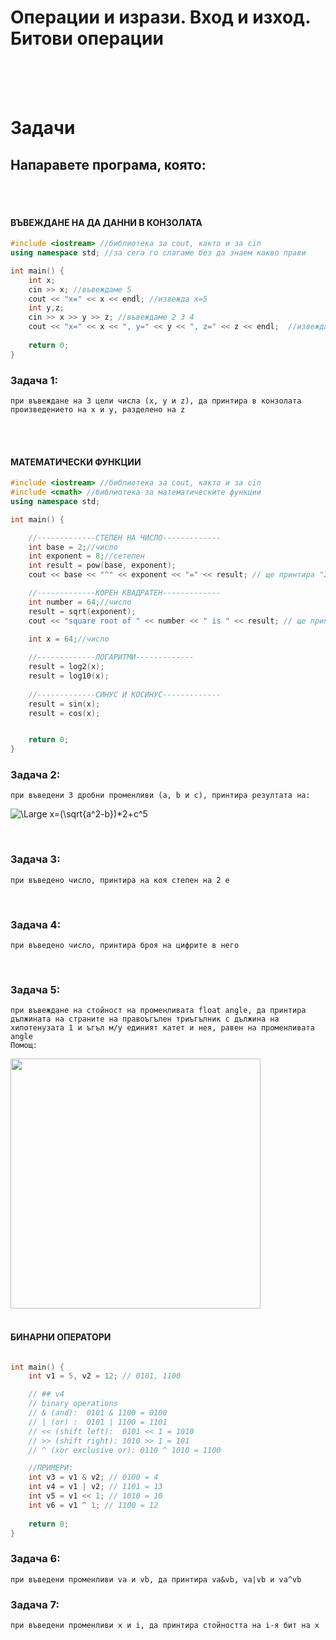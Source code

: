 # **Операции и изрази. Вход и изход. Битови операции**
<br />
<br />

<br />

# **Задачи**

## **Напаравете програма, която:**
<br />
<br />

#### **ВЪВЕЖДАНЕ НА ДА ДАННИ В КОНЗОЛАТА**
```cpp
#include <iostream> //библиотека за cout, както и за cin
using namespace std; //за сега го слагаме без да знаем какво прави

int main() {
    int x;
    cin >> x; //въвеждаме 5
    cout << "x=" << x << endl; //извежда x=5
    int y,z;
    cin >> x >> y >> z; //въвеждаме 2 3 4
    cout << "x=" << x << ", y=" << y << ", z=" << z << endl;  //извежда x=2, y=3, z=4
    
    return 0;
}
```

### **Задача 1:**
    при въвеждане на 3 цели числа (x, y и z), да принтира в конзолата произведението на x и y, разделено на z
<br />   
<br />  

#### **МАТЕМАТИЧЕСКИ ФУНКЦИИ**
```cpp
#include <iostream> //библиотека за cout, както и за cin
#include <cmath> //библиотека за математическите функции
using namespace std;

int main() {

    //-------------СТЕПЕН НА ЧИСЛО-------------
    int base = 2;//число 
	int exponent = 8;//сетепен
	int result = pow(base, exponent); 
	cout << base << "^" << exponent << "=" << result; // ще принтира "2^8=32"

    //-------------КОРЕН КВАДРАТЕН-------------
    int number = 64;//число 
	result = sqrt(exponent); 
	cout << "square root of " << number << " is " << result; // ще принтира "square root of 64 is 8"

    int x = 64;//число 
	
    //-------------ЛОГАРИТМИ-------------
    result = log2(x);
    result = log10(x);
    
    //-------------СИНУС И КОСИНУС-------------
    result = sin(x);
    result = cos(x);


    return 0;
}
```

### **Задача 2:**
    при въведени 3 дробни променливи (a, b и c), принтира резултата на:
![\Large x=(\sqrt{a^2-b})*2+c^5](https://latex.codecogs.com/svg.latex?\Large&space;x=(\sqrt{a^2-b})*2+c^5)

<br />

### **Задача 3:**
    при въведено число, принтира на коя степен на 2 е
<br />


### **Задача 4:**
    при въведено число, принтира броя на цифрите в него
<br />
    

### **Задача 5:**
    при въвеждане на стойност на променливата float angle, да принтира дължината на страните на правоъгълен триъгълник с дължина на хипотенузата 1 и ъгъл м/у единият катет и нея, равен на променливата angle
    Помощ:
<img src="https://upload.wikimedia.org/wikipedia/commons/f/fe/Sin_Cos_Tan_Cot_unit_circle.svg" width="400" height="400" />
<br />
<br />

#### **БИНАРНИ  ОПЕРАТОРИ**
```cpp

int main() {
    int v1 = 5, v2 = 12; // 0101, 1100 

	// ## v4
	// binary operations
	// & (and):  0101 & 1100 = 0100
	// | (or) :  0101 | 1100 = 1101
	// << (shift left):  0101 << 1 = 1010
	// >> (shift right): 1010 >> 1 = 101
	// ^ (xor exclusive or): 0110 ^ 1010 = 1100

    //ПРИМЕРИ:
    int v3 = v1 & v2; // 0100 = 4
    int v4 = v1 | v2; // 1101 = 13
    int v5 = v1 << 1; // 1010 = 10
    int v6 = v1 ^ 1; // 1100 = 12
    
    return 0;
}
```

### **Задача 6:**
    при въведени променливи va и vb, да принтира va&vb, va|vb и va^vb

### **Задача 7:**
    при въведени променливи x и i, да принтира стойността на i-я бит на x
    
